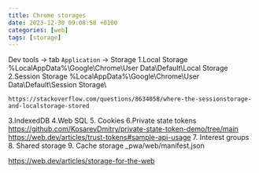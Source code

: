 ```yaml
---
title: Chrome storages
date: 2023-12-30 09:08:58 +0100
categories: [web]
tags: [storage]
---
```


Dev tools -> tab `Application` -> Storage
1.Local Storage 
	%LocalAppData%\Google\Chrome\User Data\Default\Local Storage\
2.Session Storage
	%LocalAppData%\Google\Chrome\User Data\Default\Session Storage\

	https://stackoverflow.com/questions/8634058/where-the-sessionstorage-and-localstorage-stored
	
3.IndexedDB
4.Web SQL
5. Cookies
6.Private state tokens
 	https://github.com/KosarevDmitry/private-state-token-demo/tree/main
	https://web.dev/articles/trust-tokens#sample-api-usage
7. Interest groups
8. Shared storage
9. Cache storage
 _pwa/web/manifest.json



https://web.dev/articles/storage-for-the-web